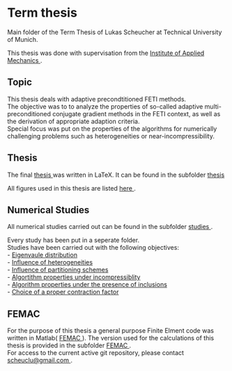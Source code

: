
<html>
 <body>
  <h1 id="term-thesis">
   Term thesis
  </h1>
  <p>
   Main folder of the Term Thesis of Lukas Scheucher at Technical University of Munich.
  </p>
  <p>
   This thesis was done with supervisation from the
   <a href="https://www.amm.mw.tum.de">
    Institute of Applied Mechanics
   </a>
   .
  </p>
  <h2 id="topic">
   Topic
  </h2>
  <p>
   This thesis deals with adaptive precondtitioned FETI methods.
   <br/>
   The objective was to to analyze the properties of so-called adaptive multi-preconditioned conjugate gradient methods in the FETI context, as well as the derivation of appropriate adaption criteria.
   <br/>
   Special focus was put on the properties of the algorithms for numerically challenging problems such as heterogeneities or near-incompressibility.
  </p>
  <h2 id="thesis">
   Thesis
  </h2>
  <p>
   The final
   <a href="./thesis/thesis.pdf">
    thesis
   </a>
   was written in LaTeX. It can be found in the subfolder
   <a href="thesis">
    thesis
   </a>
  </p>
  <p>
   All figures used in this thesis are listed
   <a href="list_figures.md">
    here
   </a>
   .
  </p>
  <h2 id="numerical-studies">
   Numerical Studies
  </h2>
  <p>
   All numerical studies carried out can be found in the subfolder
   <a href="studies">
    studies
   </a>
   .
  </p>
  <p>
   Every study has been put in a seperate folder.
   <br/>
   Studies have been carried out with the following objectives:
   <br/>
   -
   <a href="./studies/2016-08-18_EigenvalueDistribution/README.md">
    Eigenvaule distribution
   </a>
   <br/>
   -
   <a href="./studies/2016-08-22_HeterogenityType/README.md">
    Influence of heterogeneities
   </a>
   <br/>
   -
   <a href="./studies/2016-08-10_Partitioning/README.md">
    Influence of partitioning schemes
   </a>
   <br/>
   -
   <a href="./studies/2016-08-19_Incompresibility/README.md">
    Algortithm properties under incompressiblity
   </a>
   <br/>
   -
   <a href="./studies/2016-08-19_Inclusion/README.md">
    Algorithm properties under the presence of inclusions
   </a>
   <br/>
   -
   <a href="./studies/2016-08-25_StudyContractfac/README.md">
    Choice of a proper contraction factor
   </a>
  </p>
  <h2 id="femac">
   FEMAC
  </h2>
  <p>
   For the purpose of this thesis a general purpose Finite Elment code was written in Matlab(
   <a href="./FEMAC/README.md">
    FEMAC
   </a>
   ). The version used for the calculations of this thesis is provided in the subfolder
   <a href="./FEMAC">
    FEMAC
   </a>
   .
   <br/>
   For access to the current active git repository, please contact
   <a href="mailto:scheuclu@gmail.com">
    scheuclu@gmail.com
   </a>
   .
  </p>
  <script src="http://cdnjs.cloudflare.com/ajax/libs/highlight.js/8.1/highlight.min.js">
  </script>
  <script>
   hljs.initHighlightingOnLoad();
  </script>
  <script src="https://cdn.mathjax.org/mathjax/latest/MathJax.js?config=TeX-AMS-MML_HTMLorMML" type="text/javascript">
  </script>
  <script type="text/javascript">
   MathJax.Hub.Config({"showProcessingMessages" : false,"messageStyle" : "none","tex2jax": { inlineMath: [ [ "$", "$" ] ] }});
  </script>
 </body>
</html>
